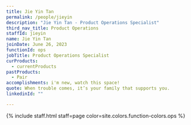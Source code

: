 ```yaml
---
title: Jie Yin Tan
permalink: /people/jieyin
description: "Jie Yin Tan - Product Operations Specialist"
third_nav_title: Product Operations
staffId: jieyin
name: Jie Yin Tan
joinDate: June 26, 2023
functionId: ops
jobTitle: Product Operations Specialist
curProducts:
  - currentProducts
pastProducts:
  - Pair
accomplishments: i'm new, watch this space!
quote: When trouble comes, it’s your family that supports you.
linkedinId: ""

---
```


{% include staff.html staff=page color=site.colors.function-colors.ops %}
